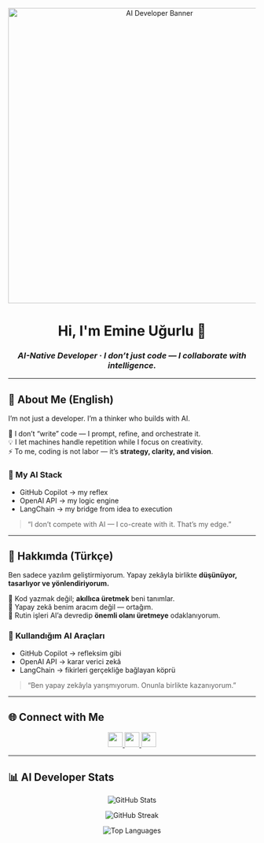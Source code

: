<!-- 🎨 Header -->
<p align="center">
  <img src="https://github.com/user-attachments/assets/d30de922-79c7-4f03-aa0e-0551ddd6ffef" width="600" alt="AI Developer Banner"/>
</p>

<h1 align="center">Hi, I'm Emine Uğurlu 🤖</h1>
<h3 align="center"><i>AI-Native Developer · I don’t just code — I collaborate with intelligence.</i></h3>

---

## 🧠 About Me (English)

I’m not just a developer. I’m a thinker who builds with AI.

💬 I don’t “write” code — I prompt, refine, and orchestrate it.  
💡 I let machines handle repetition while I focus on creativity.  
⚡ To me, coding is not labor — it’s **strategy, clarity, and vision**.

### 🧰 My AI Stack
- GitHub Copilot → my reflex  
- OpenAI API → my logic engine  
- LangChain → my bridge from idea to execution

> “I don’t compete with AI — I co-create with it. That’s my edge.”

---

## 🧠 Hakkımda (Türkçe)

Ben sadece yazılım geliştirmiyorum. Yapay zekâyla birlikte **düşünüyor, tasarlıyor ve yönlendiriyorum.**

🧩 Kod yazmak değil; **akıllıca üretmek** beni tanımlar.  
🧠 Yapay zekâ benim aracım değil — ortağım.  
🚀 Rutin işleri AI’a devredip **önemli olanı üretmeye** odaklanıyorum.

### 🧰 Kullandığım AI Araçları
- GitHub Copilot → refleksim gibi  
- OpenAI API → karar verici zekâ  
- LangChain → fikirleri gerçekliğe bağlayan köprü

> “Ben yapay zekâyla yarışmıyorum. Onunla birlikte kazanıyorum.”

---

## 🌐 Connect with Me

<p align="center">
  <a href="https://linkedin.com/in/emine-ugurlu" target="_blank">
    <img src="https://cdn.jsdelivr.net/gh/devicons/devicon/icons/linkedin/linkedin-original.svg" width="30" />
  </a>
 <a href="https://linkedin.com/in/emine-ugurlu" target="_blank">
    <img src="https://cdn.jsdelivr.net/gh/devicons/devicon/icons/linkedin/linkedin-original.svg" width="30" />
  </a>
  <a href="https://medium.com/@emineugurlu957" target="_blank">
    <img src="https://cdn-icons-png.flaticon.com/512/5968/5968885.png" width="30" />
  </a>
</p>

---

## 📊 AI Developer Stats

<p align="center">
  <img src="https://github-readme-stats.vercel.app/api?username=emineugurlu&show_icons=true&theme=tokyonight&custom_title=AI%20Driven%20Coding%20Stats" alt="GitHub Stats" />
</p>

<p align="center">
  <img src="https://github-readme-streak-stats.herokuapp.com/?user=emineugurlu&theme=tokyonight" alt="GitHub Streak" />
</p>

<p align="center">
  <img src="https://github-readme-stats.vercel.app/api/top-langs/?username=emineugurlu&layout=compact&theme=tokyonight" alt="Top Languages" />
</p>

<!-- Note: GitHub language stats reflect repo file sizes, not usage frequency. My AI work often lives in private tools or prompt-based workflows. -->

